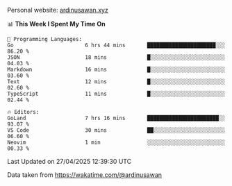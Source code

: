 Personal website: [ardinusawan.xyz](https://ardinusawan.xyz)

<!--START_SECTION:waka-->
📊 **This Week I Spent My Time On** 

```text
💬 Programming Languages: 
Go                       6 hrs 44 mins       ██████████████████████░░░   86.20 % 
JSON                     18 mins             █░░░░░░░░░░░░░░░░░░░░░░░░   04.03 % 
Markdown                 16 mins             █░░░░░░░░░░░░░░░░░░░░░░░░   03.60 % 
Text                     12 mins             █░░░░░░░░░░░░░░░░░░░░░░░░   02.60 % 
TypeScript               11 mins             █░░░░░░░░░░░░░░░░░░░░░░░░   02.44 % 

🔥 Editors: 
GoLand                   7 hrs 16 mins       ███████████████████████░░   93.07 % 
VS Code                  30 mins             ██░░░░░░░░░░░░░░░░░░░░░░░   06.60 % 
Neovim                   1 min               ░░░░░░░░░░░░░░░░░░░░░░░░░   00.33 % 
```


 Last Updated on 27/04/2025 12:39:30 UTC
<!--END_SECTION:waka-->
Data taken from https://wakatime.com/@ardinusawan
